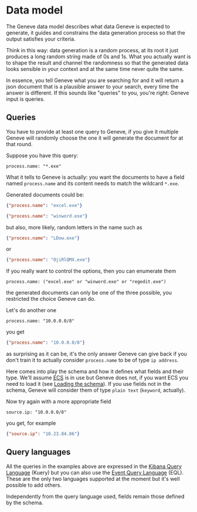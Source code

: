 # Data model

The Geneve data model describes what data Geneve is expected to generate,
it guides and constrains the data generation process so that the output
satisfies your criteria.

Think in this way: data generation is a random process, at its root it
just produces a long random string made of 0s and 1s. What you actually
want is to shape the result and channel the randomness so that the
generated data looks sensible in your context and at the same time never
quite the same.

In essence, you tell Geneve what you are searching for and it will return
a json document that is a plausible answer to your search, every time the
answer is different. If this sounds like "queries" to you, you're right:
Geneve input is queries.

## Queries

You have to provide at least one query to Geneve, if you give it multiple
Geneve will randomly choose the one it will generate the document for at
that round.

Suppose you have this query:

```
process.name: "*.exe"
```

What it tells to Geneve is actually: you want the documents to have a field
named `process.name` and its content needs to match the wildcard `*.exe`.

Generated documents could be:

```json
{"process.name": "excel.exe"}
```

```json
{"process.name": "winword.exe"}
```

but also, more likely, random letters in the name such as

```json
{"process.name": "LDow.exe"}
```

or

```json
{"process.name": "OjiRlQMX.exe"}
```

If you really want to control the options, then you can enumerate them

```
process.name: ("excel.exe" or "winword.exe" or "regedit.exe")
```

the generated documents can only be one of the three possible, you
restricted the choice Geneve can do.

Let's do another one

```
process.name: "10.0.0.0/8"
```

you get

```json
{"process.name": "10.0.0.0/8"}
```

as surprising as it can be, it's the only answer Geneve can give back if you
don't train it to actually consider `process.name` to be of type `ip address`.

Here comes into play the schema and how it defines what fields and their type. We'll assume
[ECS](https://www.elastic.co/guide/en/ecs/current/ecs-field-reference.html)
is in use but Geneve does not, if you want ECS you need to load it (see
[Loading the schema](https://github.com/cavokz/geneve/blob/add-some-docs3/docs/getting_started.md#loading-the-schema)).
If you use fields not in the schema, Geneve will consider them of type `plain text` (`keyword`, actually).

Now try again with a more appropriate field

```
source.ip: "10.0.0.0/8"
```

you get, for example

```json
{"source.ip": "10.23.84.86"}
```

## Query languages

All the queries in the examples above are expressed in the
[Kibana Query Language](https://www.elastic.co/guide/en/kibana/current/kuery-query.html) (Kuery)
but you can also use the
[Event Query Language](https://www.elastic.co/guide/en/elasticsearch/reference/current/eql.html) (EQL).
These are the only two languages supported at the moment but it's well possible to add others.

Independently from the query language used, fields remain those defined by the schema.

